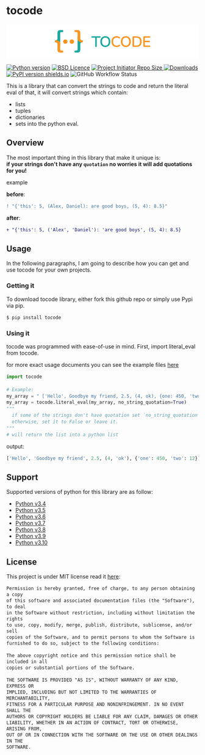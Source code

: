 # tocode
<p align="center">
  <img src="doc/tocode.png">
</p>

[![Python version](https://img.shields.io/badge/python->%5E3.4-purple?style=flat-square)](https://www.python.org/)
[![BSD Licence](https://img.shields.io/badge/licence-MIT-geen?style=flat-square)](LICENSE)
<a href="https://github.com/Amir-Shamsi/tocode" title="Repo Size">
<img src="https://img.shields.io/github/repo-size/Amir-Shamsi/tocode?label=Repo%20Size&logo=Github&style=flat-square" alt="Project Initiator Repo Size"/>
</a>
[![Downloads](https://static.pepy.tech/personalized-badge/tocode?period=total&units=international_system&left_color=black&right_color=MediumVioletRed&left_text=Downloads)](https://pepy.tech/project/tocode)
[![PyPI version shields.io](https://img.shields.io/pypi/v/tocode.svg?style=flat-square)](https://pypi.python.org/pypi/tocode/)
![GitHub Workflow Status](https://img.shields.io/github/workflow/status/amir-shamsi/tocode/CodeQL?style=flat-square)
  
This is a library that can convert the strings to code and return the literal eval of that, it will convert strings which contain:
 - lists
 - tuples
 - dictionaries
 - sets
into the python eval.

## Overview

The most important thing in this library that make it unique is:<br>
**if your strings don't have any `quotation` no worries it will add quotations for you!**

example

**before**:
```diff
! "{'this': 5, (Alex, Daniel): are good boys, (5, 4): 8.5}" 
```

**after**:
```diff
+ "{'this': 5, ('Alex', 'Daniel'): 'are good boys', (5, 4): 8.5}
```

## Usage

In the following paragraphs, I am going to describe how you can get and use tocode for your own projects.

###  Getting it

To download tocode library, either fork this github repo or simply use Pypi via pip.
```sh
$ pip install tocode
```

### Using it

tocode was programmed with ease-of-use in mind. First, import literal_eval from tocode.

for more exact usage documents you can see the example files [here](https://github.com/Amir-Shamsi/tocode/blob/master/src/examples)

```Python
import tocode

# Example:
my_array = " ['Hello', Goodbye my friend, 2.5, (4, ok), {one: 450, 'two': 12}] "
my_array = tocode.literal_eval(my_array, no_string_quotation=True)
"""
  if some of the strings don't have quotation set `no_string_quotation` to True
  otherwise, set it to False or leave it.
"""
# will return the list into a python list
```
output:
```python
['Hello', 'Goodbye my friend', 2.5, (4, 'ok'), {'one': 450, 'two': 12}]
```

## Support 
Supported versions of python for this library are as follow:
* [Python v3.4](https://www.python.org/downloads/release/python-340/)
* [Python v3.5](https://www.python.org/downloads/release/python-350/)
* [Python v3.6](https://www.python.org/downloads/release/python-360/)
* [Python v3.7](https://www.python.org/downloads/release/python-370/)
* [Python v3.8](https://www.python.org/downloads/release/python-380/)
* [Python v3.9](https://www.python.org/downloads/release/python-390/)
* [Python v3.10](https://www.python.org/downloads/release/python-3100/)


## License
This project is under MIT license read it
[here](https://github.com/Amir-Shamsi/tocode/blob/master/LICENSE):
```LICENSE
Permission is hereby granted, free of charge, to any person obtaining a copy
of this software and associated documentation files (the "Software"), to deal
in the Software without restriction, including without limitation the rights
to use, copy, modify, merge, publish, distribute, sublicense, and/or sell
copies of the Software, and to permit persons to whom the Software is
furnished to do so, subject to the following conditions:

The above copyright notice and this permission notice shall be included in all
copies or substantial portions of the Software.

THE SOFTWARE IS PROVIDED "AS IS", WITHOUT WARRANTY OF ANY KIND, EXPRESS OR
IMPLIED, INCLUDING BUT NOT LIMITED TO THE WARRANTIES OF MERCHANTABILITY,
FITNESS FOR A PARTICULAR PURPOSE AND NONINFRINGEMENT. IN NO EVENT SHALL THE
AUTHORS OR COPYRIGHT HOLDERS BE LIABLE FOR ANY CLAIM, DAMAGES OR OTHER
LIABILITY, WHETHER IN AN ACTION OF CONTRACT, TORT OR OTHERWISE, ARISING FROM,
OUT OF OR IN CONNECTION WITH THE SOFTWARE OR THE USE OR OTHER DEALINGS IN THE
SOFTWARE.
```
